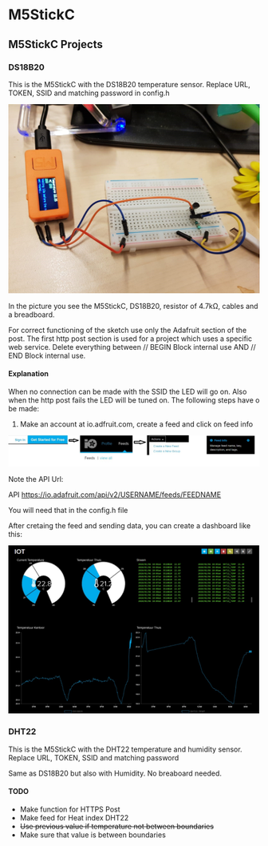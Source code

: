 # M5StickC
## M5StickC Projects

### DS18B20

This is the M5StickC with the DS18B20 temperature sensor. Replace URL, TOKEN, SSID and matching password in config.h

![](pics/ds18b20.jpg)

In the picture you see the M5StickC, DS18B20, resistor of 4.7kΩ, cables and a breadboard.

For correct functioning of the sketch use only the Adafruit section of the post. The first http post section is used for a project which uses a specific web service. Delete everything between // BEGIN Block internal use AND // END Block internal use.

#### Explanation

When no connection can be made with the SSID the LED will go on. Also when the http post fails the LED will be tuned on. The following steps have o be made:

1. Make an account at io.adfruit.com, create a feed and click on feed info

![](pics/adafruit.jpg)

Note the API Url:

API	https://io.adafruit.com/api/v2/USERNAME/feeds/FEEDNAME

You will need that in the config.h file

After cretaing the feed and sending data, you can create a dashboard like this:

![](pics/dashboard.jpg)

### DHT22

This is the M5StickC with the DHT22 temperature and humidity sensor. Replace URL, TOKEN, SSID and matching password

Same as DS18B20 but also with Humidity. No breaboard needed.

#### TODO

* Make function for HTTPS Post
* Make feed for Heat index DHT22
* ~~Use previous value if temperature not between boundaries~~
* Make sure that value is between boundaries

